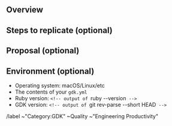 ## Overview

<!-- Details of the issue. Include any console output or screenshots. -->

## Steps to replicate (optional)

<!-- Clear steps of how to replicate the issue. -->

## Proposal (optional)

<!-- Description of any proposal you might have. -->

## Environment (optional)

- Operating system: macOS/Linux/etc
- The contents of your `gdk.yml`
- Ruby version: `<!-- output of `ruby --version` -->`
- GDK version: `<!-- output of `git rev-parse --short HEAD` -->`

/label ~"Category:GDK" ~Quality ~"Engineering Productivity"
